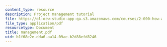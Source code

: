 ```yaml
---
content_type: resource
description: Project management tutorial
file: https://ol-ocw-studio-app-qa.s3.amazonaws.com/courses/2-000-how-and-why-machines-work-spring-2002/b1f68e2edda6aa1409aeb2d88efd8246_management.pdf
file_type: application/pdf
resourcetype: Document
title: management.pdf
uid: b1f68e2e-dda6-aa14-09ae-b2d88efd8246
---
```

